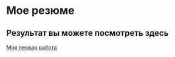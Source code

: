 # Мое резюме

## Результат вы можете посмотреть здесь


[Моя первая работа](https://bzwayyy.github.io/resume/)
